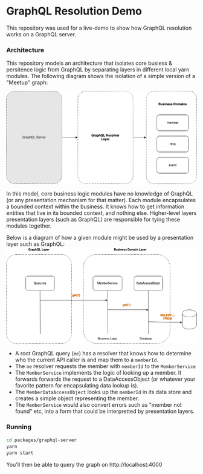 # GraphQL Resolution Demo

This repository was used for a live-demo to show how GraphQL resolution works on a GraphQL server.

### Architecture

This repository models an architecture that isolates core busiess & persitence logic from GraphQL by separating layers in different local yarn modules. The following diagram shows the isolation of a simple version of a "Meetup" graph:

![Collaboration of Components](./docs/collaboration-high-level.png)

In this model, core business logic modules have no knowledge of GraphQL (or any presentation mechanism for that matter). Each module encapsulates a bounded context within the business. It knows how to get information entities that live in its bounded context, and nothing else. Higher-level layers presentation layers (such as GraphQL) are responsible for tying these modules together.

Below is a diagram of how a given module might be used by a presentation layer such as GraphQL:
![Detailed Interaction](./docs/collaboration-detail.png)

- A root GraphQL query (`me`) has a resolver that knows how to determine who the current API caller is and map them to a `memberId`.
- The `me` resolver requests the member with `memberId` to the `MemberService`
- The `MemberService` implements the logic of looking up a member. It forwards forwards the request to a DataAccessObject (or whatever your favorite pattern for encapsulating data lookup is).
- The `MemberDataAccessObject` looks up the `memberId` in its data store and creates a simple object representing the member.
- The `MemberService` would also convert errors such as "member not found" etc, into a form that could be interpretted by presentation layers.



### Running

```sh
cd packages/graphql-server
yarn
yarn start
```

You'll then be able to query the graph on http://localhost:4000
